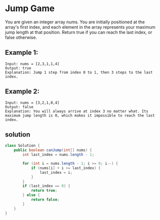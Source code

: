 # Jump Game

You are given an integer array nums. You are initially positioned at the array's first index, and each element in the array represents your maximum jump length at that position.
Return true if you can reach the last index, or false otherwise.

## Example 1:
```
Input: nums = [2,3,1,1,4]
Output: true
Explanation: Jump 1 step from index 0 to 1, then 3 steps to the last index.
```

## Example 2:
```
Input: nums = [3,2,1,0,4]
Output: false
Explanation: You will always arrive at index 3 no matter what. Its maximum jump length is 0, which makes it impossible to reach the last index.
 ```
## solution

```java
class Solution {
    public boolean canJump(int[] nums) {
        int last_index = nums.length - 1;

        for (int i = nums.length - 1; i >= 0; i--) {
            if (nums[i] + i >= last_index) {
                last_index = i;
            }
        }
        if (last_index == 0) {
            return true;
        } else {
            return false;
        }
    }
}
```
